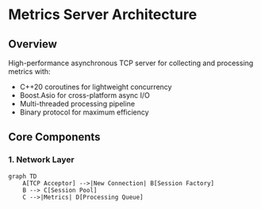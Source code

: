 # Metrics Server Architecture

## Overview
High-performance asynchronous TCP server for collecting and processing metrics with:
- C++20 coroutines for lightweight concurrency
- Boost.Asio for cross-platform async I/O
- Multi-threaded processing pipeline
- Binary protocol for maximum efficiency

## Core Components

### 1. Network Layer
```mermaid
graph TD
    A[TCP Acceptor] -->|New Connection| B[Session Factory]
    B --> C[Session Pool]
    C -->|Metrics| D[Processing Queue]
